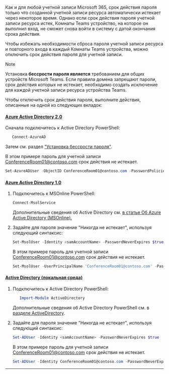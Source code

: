 
Как и для любой учетной записи Microsoft 365, срок действия пароля только что созданной учетной записи ресурса автоматически истекает через некоторое время. Однако если срок действия пароля учетной записи ресурса истек, Комнаты Teams устройство, на которое он выполнил вход, не сможет снова войти в систему с датой окончания срока действия. 

Чтобы избежать необходимости сброса пароля учетной записи ресурса и повторного входа в каждый Комнаты Teams устройства, можно отключить срок действия пароля для учетной записи.
  
> [!NOTE]
> Установка **бессрости пароля является** требованием для общих устройств Microsoft Teams. Если правила домена запрещают пароли, срок действия которых не истекает, необходимо создать исключение для каждой учетной записи ресурса устройства Teams.

Чтобы отключить срок действия пароля, выполните действия, описанные на одной из следующих вкладок:

#### <a name="azure-active-directory-20"></a>[**Azure Active Directory 2.0**](#tab/azure-active-directory2-password/)

Сначала подключитесь к Active Directory PowerShell:

```PowerShell
   Connect-AzureAD
```

Затем см. раздел ["Установка бессрости пароля"](/microsoft-365/admin/add-users/set-password-to-never-expire#set-a-password-to-never-expire).

В этом примере пароль для учетной записи ConferenceRoom01@contoso.com срок действия не истекает.

```PowerShell
Set-AzureADUser -ObjectID ConferenceRoom01@contoso.com -PasswordPolicies DisablePasswordExpiration
```

#### <a name="azure-active-directory-10"></a>[**Azure Active Directory 1.0**](#tab/azure-active-directory1-password/)

 1. Подключитесь к MSOnline PowerShell:

       ```PowerShell
       Connect-MsolService
       ```

       Дополнительные сведения об Active Directory см. [в статье Об Azure Active Directory (MSOnline).](/powershell/azure/active-directory/overview?view=azureadps-1.0&preserve-view=true)

2. Задайте для пароля значение "Никогда не истекает", используя следующий синтаксис:

    ```PowerShell
    Set-MsolUser -Identity <samAccountName> -PasswordNeverExpires $true
    ```

    В этом примере пароль для учетной записи ConferenceRoom01@contoso.com срок действия не истекает.

    ```PowerShell
    Set-MsolUser -UserPrincipalName 'ConferenceRoom01@contoso.com' -PasswordNeverExpires $true
    ```

#### <a name="active-directory-on-premises"></a>[**Active Directory (локальная среда)**](#tab/active-directory1-password/)

1. Подключитесь к Active Directory PowerShell:

    ```PowerShell
       Import-Module ActiveDirectory
    ```
    
    Дополнительные сведения об Active Directory PowerShell см. в [разделе ActiveDirectory](/powershell/module/activedirectory).

2. Задайте для пароля значение "Никогда не истекает", используя следующий синтаксис:

    ```PowerShell
    Set-ADUser -Identity <samAccountName> -PasswordNeverExpires $true
    ```

    В этом примере пароль для учетной записи ConferenceRoom01@contoso.com срок действия не истекает.

    ```PowerShell
    Set-ADUser -Identity ConferenceRoom01@contoso.com -PasswordNeverExpires $true
    ```

---